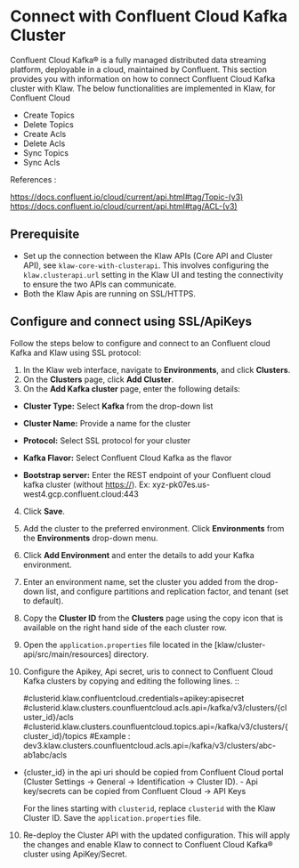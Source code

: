# Connect with Confluent Cloud Kafka Cluster

Confluent Cloud Kafka® is a fully managed distributed data streaming
platform, deployable in a cloud, maintained by Confluent. This section
provides you with information on how to connect Confluent Cloud Kafka
cluster with Klaw. The below functionalities are implemented in Klaw,
for Confluent Cloud

-   Create Topics
-   Delete Topics
-   Create Acls
-   Delete Acls
-   Sync Topics
-   Sync Acls

References :

<https://docs.confluent.io/cloud/current/api.html#tag/Topic-(v3)>
<https://docs.confluent.io/cloud/current/api.html#tag/ACL-(v3)>

## Prerequisite

-   Set up the connection between the Klaw APIs (Core API and Cluster
    API), see `klaw-core-with-clusterapi`.
    This involves configuring the `klaw.clusterapi.url` setting in the
    Klaw UI and testing the connectivity to ensure the two APIs can
    communicate.
-   Both the Klaw Apis are running on SSL/HTTPS.

## Configure and connect using SSL/ApiKeys

Follow the steps below to configure and connect to an Confluent cloud
Kafka and Klaw using SSL protocol:

1.  In the Klaw web interface, navigate to **Environments**, and click
    **Clusters**.
2.  On the **Clusters** page, click **Add Cluster**.
3.  On the **Add Kafka cluster** page, enter the following details:

-   **Cluster Type:** Select **Kafka** from the drop-down list
-   **Cluster Name:** Provide a name for the cluster
-   **Protocol:** Select SSL protocol for your cluster
-   **Kafka Flavor:** Select Confluent Cloud Kafka as the flavor

- **Bootstrap server:** Enter the REST endpoint of your Confluent cloud
kafka cluster (without <https://>). Ex:
xyz-pk07es.us-west4.gcp.confluent.cloud:443

4.  Click **Save**.
5.  Add the cluster to the preferred environment. Click **Environments**
    from the **Environments** drop-down menu.
6.  Click **Add Environment** and enter the details to add your Kafka
    environment.
7.  Enter an environment name, set the cluster you added from the
    drop-down list, and configure partitions and replication factor, and
    tenant (set to default).
8.  Copy the **Cluster ID** from the **Clusters** page using the copy
    icon that is available on the right hand side of the each cluster
    row.
9.  Open the `application.properties` file located in the
    [klaw/cluster-api/src/main/resources] directory.
10. Configure the Apikey, Api secret, uris to connect to Confluent Cloud
    Kafka clusters by copying and editing the following lines. ::


    #clusterid.klaw.confluentcloud.credentials=apikey:apisecret
    #clusterid.klaw.clusters.counfluentcloud.acls.api=/kafka/v3/clusters/{cluster_id}/acls
    #clusterid.klaw.clusters.counfluentcloud.topics.api=/kafka/v3/clusters/{cluster_id}/topics
    #Example :
    dev3.klaw.clusters.counfluentcloud.acls.api=/kafka/v3/clusters/abc-ab1abc/acls


- {cluster_id} in the api uri should be copied from Confluent Cloud
portal (Cluster Settings -\> General -\> Identification -\> Cluster
ID). - Api key/secrets can be copied from Confluent Cloud -\> API Keys


   For the lines starting with `clusterid`, replace `clusterid` with
    the Klaw Cluster ID.
   Save the `application.properties` file.

10. Re-deploy the Cluster API with the updated configuration. This will
    apply the changes and enable Klaw to connect to Confluent Cloud
    Kafka® cluster using ApiKey/Secret.
